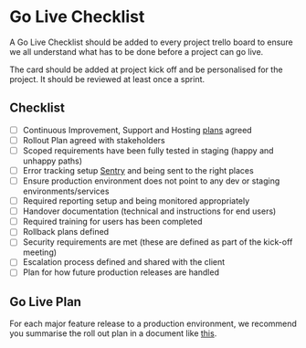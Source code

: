 # Go Live Checklist

A Go Live Checklist should be added to every project trello board to ensure we all understand what has to be done before a project can go live.

The card should be added at project kick off and be personalised for the project.
It should be reviewed at least once a sprint.


## Checklist

- [ ] Continuous Improvement, Support and Hosting [plans](continuous-improvement-support-and-hosting.md) agreed
- [ ] Rollout Plan agreed with stakeholders
- [ ] Scoped requirements have been fully tested in staging (happy and unhappy paths)
- [ ] Error tracking setup [Sentry](/guides/environments/diagnostics.md#error-handling) and being sent to the right places
- [ ] Ensure production environment does not point to any dev or staging environments/services
- [ ] Required reporting setup and being monitored appropriately
- [ ] Handover documentation (technical and instructions for end users)
- [ ] Required training for users has been completed
- [ ] Rollback plans defined
- [ ] Security requirements are met (these are defined as part of the kick-off meeting)
- [ ] Escalation process defined and shared with the client
- [ ] Plan for how future production releases are handled

## Go Live Plan

For each major feature release to a production environment, we recommend you
summarise the roll out plan in a document like
[this](https://docs.google.com/document/d/1K7tO3CFhQkJ7L-HIKlmieUh6fo6Wh-R64vk-9Ri_bcU/edit?usp=sharing).
